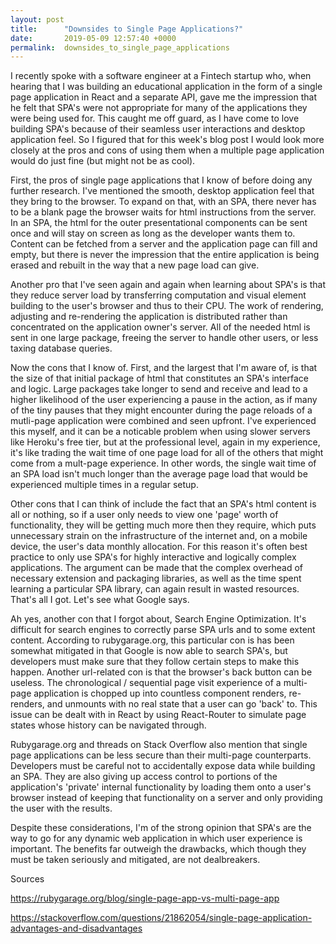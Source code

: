 ```yaml
---
layout: post
title:      "Downsides to Single Page Applications?"
date:       2019-05-09 12:57:40 +0000
permalink:  downsides_to_single_page_applications
---
```



I recently spoke with a software engineer at a Fintech startup who, when hearing that I was building an educational application in the form of a single page application in React and a separate API, gave me the impression that he felt that SPA's were not appropriate for many of the applications they were being used for. This caught me off guard, as I have come to love building SPA's because of their seamless user interactions and desktop application feel. So I figured that for this week's blog post I would look more closely at the pros and cons of using them when a multiple page application would do just fine (but might not be as cool).

First, the pros of single page applications that I know of before doing any further research. I've mentioned the smooth, desktop application feel that they bring to the browser. To expand on that, with an SPA, there never has to be a blank page the browser waits for html instructions from the server. In an SPA, the html for the outer presentational components can be sent once and will stay on screen as long as the developer wants them to. Content can be fetched from a server and the application page can fill and empty, but there is never the impression that the entire application is being erased and rebuilt in the way that a new page load can give. 

Another pro that I've seen again and again when learning about SPA's is that they reduce server load by transferring computation and visual element building to the user's browser and thus to their CPU. The work of rendering, adjusting and re-rendering the application is distributed rather than concentrated on the application owner's server. All of the needed html is sent in one large package, freeing the server to handle other users, or less taxing database queries.

Now the cons that I know of. First, and the largest that I'm aware of, is that the size of that initial package of html that constitutes an SPA's interface and logic. Large packages take longer to send and receive and lead to a higher likelihood of the user experiencing a pause in the action, as if many of the tiny pauses that they might encounter during the page reloads of a mutli-page application were combined and seen upfront. I've experienced this myself, and it can be a noticable problem when using slower servers like Heroku's free tier, but at the professional level, again in my experience, it's like trading the wait time of one page load for all of the others that might come from a mult-page experience. In other words, the single wait time of an SPA load isn't much longer than the average page load that would be experienced multiple times in a regular setup. 

Other cons that I can think of include the fact that an SPA's html content is all or nothing, so if a user only needs to view one 'page' worth of functionality, they will be getting much more then they require, which puts unnecessary strain on the infrastructure of the internet and, on a mobile device, the user's data monthly allocation. For this reason it's often best practice to only use SPA's for highly interactive and logically complex applications. The argument can be made that the complex overhead of necessary extension and packaging libraries, as well as the time spent learning a particular SPA library, can again result in wasted resources. That's all I got. Let's see what Google says.

Ah yes, another con that I forgot about, Search Engine Optimization. It's difficult for search engines to correctly parse SPA urls and to some extent content. According to rubygarage.org, this particular con is has been somewhat mitigated in that Google is now able to search SPA's, but developers must make sure that they follow certain steps to make this happen. Another url-related con is that the browser's back button can be useless. The chronological / sequential page visit experience of a multi-page application is chopped up into countless component renders, re-renders, and unmounts with no real state that a user can go 'back' to. This issue can be dealt with in React by using React-Router to simulate page states whose history can be navigated through. 

Rubygarage.org and threads on Stack Overflow also mention that single page applications can be less secure than their multi-page counterparts. Developers must be careful not to accidentally expose data while building an SPA. They are also giving up access control to portions of the application's 'private' internal functionality by loading them onto a user's browser instead of keeping that functionality on a server and only providing the user with the results.

Despite these considerations, I'm of the strong opinion that SPA's are the way to go for any dynamic web application in which user experience is important. The benefits far outweigh the drawbacks, which though they must be taken seriously and mitigated, are not dealbreakers.


Sources

https://rubygarage.org/blog/single-page-app-vs-multi-page-app

https://stackoverflow.com/questions/21862054/single-page-application-advantages-and-disadvantages
